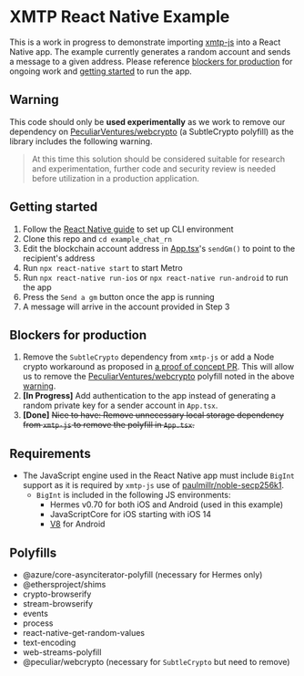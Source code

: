 # XMTP React Native Example

This is a work in progress to demonstrate importing [xmtp-js](https://github.com/xmtp/xmtp-js) into a React Native app. The example currently generates a random account and sends a message to a given address. Please reference [blockers for production](#blockers-for-production) for ongoing work and [getting started](#getting-started) to run the app.

## Warning
This code should only be **used experimentally** as we work to remove our dependency on [PeculiarVentures/webcrypto](https://github.com/PeculiarVentures/webcrypto) (a SubtleCrypto polyfill) as the library includes the following warning.
>At this time this solution should be considered suitable for research and experimentation, further code and security review is needed before utilization in a production application.

## Getting started

1. Follow the [React Native guide](https://reactnative.dev/docs/environment-setup) to set up CLI environment
1. Clone this repo and `cd example_chat_rn`
1. Edit the blockchain account address in [App.tsx](https://github.com/xmtp/example-chat-react-native/blob/main/App.tsx)'s `sendGm()` to point to the recipient's address
1. Run `npx react-native start` to start Metro
1. Run `npx react-native run-ios` or `npx react-native run-android` to run the app
1. Press the `Send a gm` button once the app is running
1. A message will arrive in the account provided in Step 3

## Blockers for production

1. Remove the `SubtleCrypto` dependency from `xmtp-js` or add a Node crypto workaround as proposed in [a proof of concept PR](https://github.com/xmtp/xmtp-js/pull/157). This will allow us to remove the [PeculiarVentures/webcrypto](https://github.com/PeculiarVentures/webcrypto) polyfill noted in the above [warning](#warning).
1. **[In Progress]** Add authentication to the app instead of generating a random private key for a sender account in `App.tsx`.
1. **[Done]** ~~Nice to have: Remove unnecessary local storage dependency from `xmtp-js` to remove the polyfill in `App.tsx`.~~

## Requirements

- The JavaScript engine used in the React Native app must include `BigInt` support as it is required by `xmtp-js` use of [paulmillr/noble-secp256k1](https://github.com/paulmillr/noble-secp256k1).
  - `BigInt` is included in the following JS environments:
    - Hermes v0.70 for both iOS and Android (used in this example)
    - JavaScriptCore for iOS starting with iOS 14
    - [V8](https://github.com/Kudo/react-native-v8) for Android

## Polyfills

- @azure/core-asynciterator-polyfill (necessary for Hermes only)
- @ethersproject/shims
- crypto-browserify
- stream-browserify
- events
- process
- react-native-get-random-values
- text-encoding
- web-streams-polyfill
- @peculiar/webcrypto (necessary for `SubtleCrypto` but need to remove)
